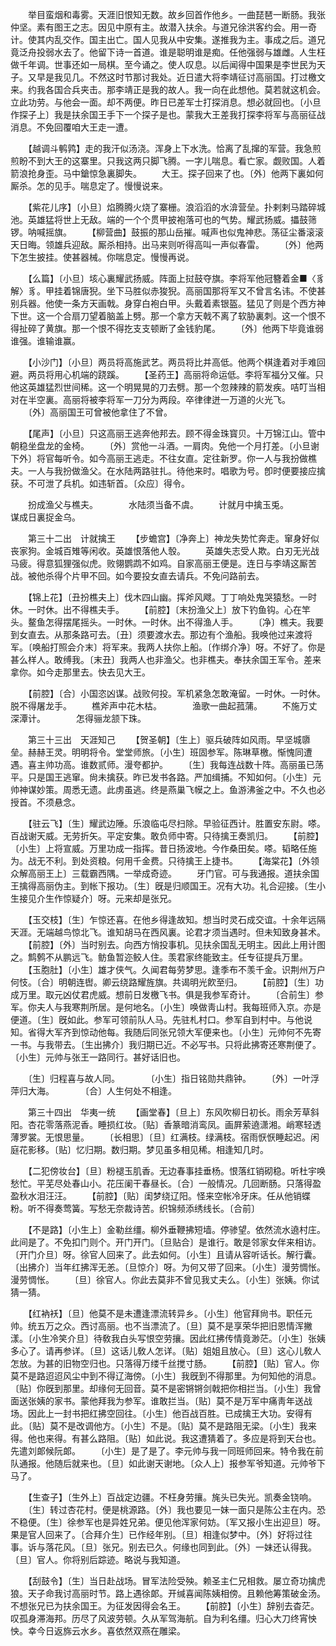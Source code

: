 <!-- { "loadSidebar": true } -->
　　举目蛮烟和毒雾。天涯旧恨知无数。故乡回首作他乡。一曲琵琶一断肠。我张仲坚。素有图王之志。因见中原有主。故潜入扶余。与道兄徐洪客约会。用一奇计。使其内乱交作。国主出亡。国人见我从中安集。遂推我为主。事成之后。道兄竟泛舟投弱水去了。他留下诗一首道。谁是聪明谁是痴。任他强弱与雄雌。人生枉做千年调。世事还如一局棋。至今诵之。使人叹息。以后闻得中国果是李世民为天子。又早是我见几。不然这时节那讨我处。近日遣大将李靖征讨高丽国。打过檄文来。约我各国合兵夹击。那李靖正是我的故人。我一向在此想他。莫若就这机会。立此功劳。与他会一面。却不两便。昨日已差军士打探消息。想必就回也。〔小旦作探子上〕我是扶余国王手下一个探子是也。蒙我大王差我打探李将军与高丽征战消息。不免回覆咱大王走一遭。 

　　【越调斗鹌鹑】走的我汗似汤浇。浑身上下水洗。恰离了乱撺的军营。我急煎煎盼不到大王的这寨里。只我这两只脚飞腾。一字儿喘息。看亡家。觑败国。人着箭浪抢身歪。马中鎗惊急裏脚失。 
　　大王。探子回来了也。〔外〕他两下裏如何厮杀。怎的见手。喘息定了。慢慢说来。 

　　【紫花儿序】〔小旦〕焰腾腾火烧了寨栅。浪滔滔的水渰营垒。扑剌剌马踏碎城池。英雄猛将世上无敌。端的一个个贯甲披袍落可也的气势。耀武扬威。攂鼓筛锣。呐喊摇旗。 
　　【柳营曲】鼓振的那山岳摧。喊声也似鬼神悲。荡征尘番滚滚天日晦。领雄兵迎敌。厮杀相持。出马来则听得高叫一声似春雷。 
　　〔外〕他两下怎生披挂。使甚器械。你喘息定。慢慢再说。 

　　【么篇】〔小旦〕垓心裏耀武扬威。阵面上挝鼓夺旗。李将军他冠簪着金■〈豸解〉豸。甲挂着锦唐猊。坐下马胜似赤狻猊。高丽国那将军又不曾言名讳。不使甚别兵器。他使一条方天画戟。身穿白袍白甲。头戴着素银盔。猛见了则是个西方神下世。这一个合扇刀望着脑盖上劈。那一个拿方天戟不离了软胁裏刺。这一个恨不得扯碎了黄旗。那一个恨不得扢支支顿断了金钱豹尾。 
　　〔外〕他两下毕竟谁弱谁强。谁输谁赢。 

　　【小沙门】〔小旦〕两员将高施武艺。两员将比并高低。他两个棋逢着对手难回避。两员将用心机端的跷蹊。 
　　【圣药王】高丽将命运低。李将军福分又催。只他这英雄猛烈世间稀。这一个明晃晃的刀去劈。那一个忽辣辣的箭发疾。咭叮当相对在半空裏。高丽将被李将军一刀分为两段。卒律律迸一万道的火光飞。 
　　〔外〕高丽国王可曾被他拿住了不曾。 

　　【尾声】〔小旦〕只这高丽王逃奔他邦去。顾不得金珠寳贝。十万锦江山。管中朝稳坐盘龙的金椅。 
　　〔外〕赏他一斗酒。一肩肉。免他一个月打差。〔小旦谢下外〕将官每听令。如今高丽王逃走。不往女直。定往新罗。你一人与我扮做樵夫。一人与我扮做渔父。在水陆两路驻扎。待他来时。唱歌为号。卽时便要接应擒获。不可泄了兵机。如违斩首。〔众应〕得令。 

　　扮成渔父与樵夫。　　　　水陆须当备不虞。 
　　计就月中擒玉兎。　　　　谋成日裏捉金乌。 

　　第三十二出　计就擒王 
　　【步蟾宫】〔净奔上〕神龙失势忙奔走。窜身好似丧家狗。金城百雉等闲收。英雄恨落他人彀。 
　　英雄失志受人欺。白刃无光战马疲。得意狐狸强似虎。败翎鹦鹉不如鸡。自家高丽王便是。连日与李靖这厮苦战。被他杀得个片甲不回。如今要投女直去请兵。不免问路前去。 

　　【锦上花】〔丑扮樵夫上〕伐木四山幽。挥斧风飕。丁丁响处鬼哭猿愁。一时休。一时休。出不得樵夫手。 
　　【前腔】〔末扮渔父上〕放下钓鱼钩。心在竿头。鳌鱼怎得摆尾摇头。一时休。一时休。出不得渔人手。 
　　〔净〕樵夫。我要到女直去。从那条路可去。〔丑〕须要渡水去。那边有个渔船。我唤他过来渡将军。〔唤船打照会介末〕将军来。我两人扶你上船。〔作绑介净〕呀。不好了。你是甚么样人。敢缚我。〔末丑〕我两人也非渔父。也非樵夫。奉扶余国王军令。差来拿你。如今走那里去。快去见大王。 

　　【前腔】〔合〕小国恣凶谋。战败何投。军机紧急怎敢淹留。一时休。一时休。脱不得屠龙手。 
　　樵斧声中花木枯。　　　　渔歌一曲起菰蒲。 
　　不施万丈深潭计。　　　　怎得骊龙颔下珠。 

　　第三十三出　天涯知己 
　　【贺圣朝】〔生上〕驱兵破阵如风雨。早坚城隳垒。赫赫王灵。明明将令。堂堂师旅。〔小生〕班固参军。陈琳草檄。惭愧同遭遇。喜主帅功高。谁数贰师。漫夸都护。 
　　〔生〕我每连战数十阵。高丽虽已荡平。只是国王逃窜。尙未擒获。昨已发书各路。严加缉捕。不知如何。〔小生〕元帅神谋妙策。周悉无遗。此虏虽逃。终是燕巢飞幙之上。鱼游沸釜之中。不久也必授首。不须悬念。 

　　【驻云飞】〔生〕耀武边陲。乐浪临屯尽扫除。早验征西计。胜置安东尉。嗏。百战谢天威。无劳折矢。平定安集。敢负师中寄。只待擒王奏凯归。 
　　【前腔】〔小生〕上将宣威。万里功成一指挥。昔日扬波地。今作桑田矣。嗏。韬略任施为。战无不利。到处资粮。何用千金费。只待擒王上捷书。 
　　【海棠花】〔外领众解高丽王上〕三载霸西隅。一举成奇迹。 
　　牙门官。可与我通报。道扶余国王擒得高丽伪主。到帐下报功。〔生〕旣是归顺国王。况有大功。礼合迎接。〔生小生接见介生作惊疑介〕呀。元来却是张兄。 

　　【玉交枝】〔生〕乍惊还喜。在他乡得逢故知。想当时灵石成交谊。十余年远隔天涯。无端越鸟惊北飞。谁知胡马在西风裏。论君才须当遇时。但未知致身甚术。 
　　【前腔】〔外〕当时别去。向西方悄投事机。见扶余国乱无明主。因此上用计图之。鹪鹩不从鹏远飞。鲂鱼暂迩鲛人住。羡君家终能致主。任专征提兵万里。 
　　【玉胞肚】〔小生〕雄才侠气。久闻君每劳梦思。逢季布不羡千金。识荆州万户何忮。〔合〕明朝连辔。卿云绕路耀旌旗。共谒明光飮至归。 
　　【前腔】〔生〕功成万里。取元凶仗君虎威。想前日发檄飞书。俱是我参军奇计。 
　　〔合前生〕参军。你夫人与我寒荆所居。是何地名。〔小生〕唤做靑山村。我每班师入京。亦是便道。〔生〕旣如此。参军可领前队人马。先驻札村口。参军自到村中。与他说知。省得大军齐到惊动他每。我随后同张兄领大军便来也。〔小生〕元帅何不先寄一书。与我带去。〔生出拂介〕我归期已近。不必写书。只将此拂寄还寒荆便了。〔小生〕元帅与张王一路同行。甚好话旧也。 

　　〔生〕归程喜与故人同。　　　　〔小生〕指日铭勋共鼎钟。 
　　〔外〕一叶浮萍归大海。　　　　〔合〕人生何处不相逢。 

　　第三十四出　华夷一统 
　　【画堂春】〔旦上〕东风吹柳日初长。雨余芳草斜阳。杏花零落燕泥香。睡损红妆。〔贴〕香篆暗消鸾凤。画屛萦遶潇湘。峭寒轻透薄罗裳。无恨思量。 
　　〔长相思〕〔旦〕红满枝。绿满枝。宿雨恹恹睡起迟。闲庭花影移。〔贴〕忆归期。数归期。梦见虽多相见稀。相逢知几时。 

　　【二犯傍妆台】〔旦〕粉褪玉肌香。无边春事挂垂杨。恨落红销砌稳。听杜宇唤愁忙。平芜尽处春山小。花压阑干春昼长。〔合〕一般情况。几回断肠。只落得盈盈秋水泪汪汪。 
　　【前腔】〔贴〕闺梦绕辽阳。怪来空帐冷牙床。任从他销蝶粉。听不得奏莺簧。写愁无奈裁诗苦。织锦频添绣线长。〔合前〕 

　　【不是路】〔小生上〕金勒丝缰。柳外垂鞭拂短墙。停骖望。依然流水遶村庄。此间是了。不免扣门则个。开门开门。〔旦贴合〕是谁行。敢是邻家女伴来相访。〔开门介旦〕呀。徐官人回来了。此去如何。〔小生〕且请从容听话长。解行囊。〔出拂介〕当年红拂浑无恙。〔旦惊介〕呀。为何又带了回来。〔小生〕漫劳惆怅。漫劳惆怅。 
　　〔旦〕徐官人。你此去莫非不曾见我丈夫么。〔小生〕张姨。你试猜一猜。 

　　【红衲袄】〔旦〕他莫不是未遭逢漂流转异乡。〔小生〕他官拜尙书。职任元帅。统五万之众。西讨高丽。也不当漂流了。〔旦〕莫不是享荣华把旧恩情浑撇漾。〔小生冷笑介旦〕待敎我白头写恨空劳攘。因此红拂传情竟渺茫。〔小生〕张姨多心了。请再参详。〔旦〕这话儿敎人怎详。〔贴〕姐姐且放心。〔旦〕这心儿敎人怎放。为甚的旧物空归也。只落得万缕千丝搅寸肠。 
　　【前腔】〔贴〕官人。你莫不是路迢迢风尘中到不得辽海傍。〔小生〕我旣到不得那里。为何知他的消息。〔贴〕你旣到那里。却缘何无回音。莫不是密锵锵剑戟把你相拦当。〔小生〕我曾面送张姨的家书。蒙他拜我为参军。谁敢拦当。〔贴〕莫不是万军中痛靑年送战场。因此上一封书把红拂空回往。〔小生〕他百战百胜。已成擒王大功。安得有此。〔贴〕莫不是改调他方。〔小生〕不是。〔贴〕莫不是路阻无梁。〔小生〕我来得。他也来得。有甚么路阻。〔贴〕如此说。我这遭猜着了。多应是将到天台也。先遣刘郞候阮郞。 
　　〔小生〕是了是了。李元帅与我一同班师回来。特令我在前队通报。他随后就来也。〔旦〕如此谢天谢地。〔众人上〕报参军爷知道。元帅爷下马了。 

　　【生查子】〔生外上〕百战定边疆。不枉身劳攘。旄头已失光。凯奏金铙响。 
　　〔生〕转过杏花村。便是桃源路。〔外〕我也要见一妹一面只是陈公主在内。恐不稳便。〔生〕徐参军也是异姓兄弟。便见他浑家何妨。〔军又报小生出迎旦〕呀。果是官人回来了。〔合拜介生〕已作经年别。〔旦〕相逢似梦中。〔外〕好将过往事。诉与落花风。〔旦〕张兄。别去已久。何缘也同到此。〔外〕一妹还认得我。〔旦〕官人。你将别后踪迹。略说与我知道。 

　　【刮鼓令】〔生〕当日赴战场。冒军法险受殃。赖圣主仁兄相救。屡立奇功擒虎狼。天子命我讨高丽时节。路上遇徐郞。开缄喜闻陈姨相傍。且赖他筹策破金汤。不想张兄已为扶余国王。为征发因得会名王。 
　　【前腔】〔小生〕辞别去杳茫。叹孤身滞海邦。历尽了风波劳顿。久从军驾海航。自为利名缰。归心大刀终宵怏怏。幸今日返旆云水乡。喜依然双燕在雕梁。 
